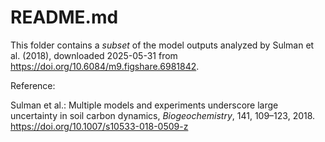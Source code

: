# README.md

This folder contains a *subset* of the model outputs analyzed by Sulman
et al. (2018), downloaded 2025-05-31 from https://doi.org/10.6084/m9.figshare.6981842.


Reference:

Sulman et al.: Multiple models and experiments underscore large uncertainty 
in soil carbon dynamics, _Biogeochemistry_, 141, 109–123, 2018.
https://doi.org/10.1007/s10533-018-0509-z
